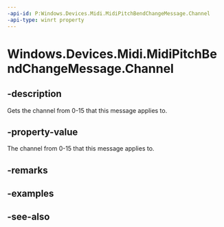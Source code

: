 ```yaml
---
-api-id: P:Windows.Devices.Midi.MidiPitchBendChangeMessage.Channel
-api-type: winrt property
---
```


<!-- Property syntax
public byte Channel { get; }
-->

# Windows.Devices.Midi.MidiPitchBendChangeMessage.Channel

## -description
Gets the channel from 0-15 that this message applies to.

## -property-value
The channel from 0-15 that this message applies to.

## -remarks

## -examples

## -see-also
